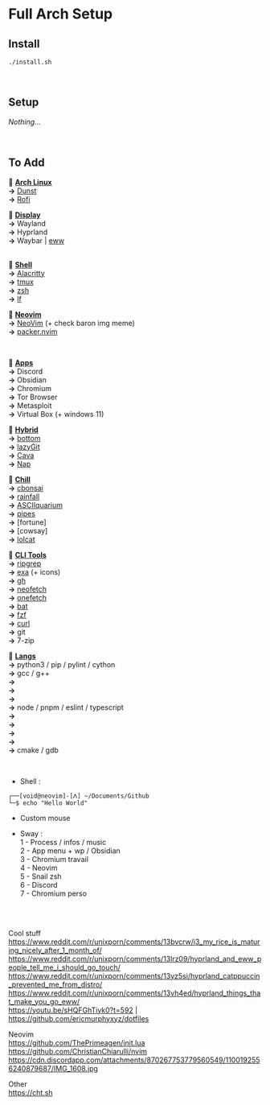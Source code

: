 # Full Arch Setup

## Install
`./install.sh`




<br>

## Setup

*Nothing...*



<br>

## To Add


🔸 <u>**Arch Linux**</u><br>
**->** [Dunst](https://github.com/dunst-project/dunst)<br>
**->** [Rofi](https://github.com/davatorium/rofi)<br>

🔸 <u>**Display**</u><br>
**->** Wayland<br>
**->** Hyprland<br>
**->** Waybar | [eww](https://github.com/elkowar/eww)<br><br>

🔸 <u>**Shell**</u><br>
**->** [Alacritty](https://github.com/alacritty/alacritty)<br>
**->** [tmux](https://github.com/tmux/tmux/wiki)<br>
**->** [zsh](https://github.com/z-shell)<br>
**->** [lf](https://github.com/gokcehan/lf)<br>

🔸 <u>**Neovim**</u><br>
**->** [NeoVim](https://github.com/neovim/neovim) (+ check baron img meme)<br>
**->** [packer.nvim](https://github.com/wbthomason/packer.nvim)<br>


<br>


🔹 <u>**Apps**</u><br>
**->** Discord<br>
**->** Obsidian<br>
**->** Chromium<br>
**->** Tor Browser<br>
**->** Metasploit<br>
**->** Virtual Box (+ windows 11)<br>

🔹 <u>**Hybrid**</u><br>
**->** [bottom](https://github.com/ClementTsang/bottom)<br>
**->** [lazyGit](https://github.com/jesseduffield/lazygit)<br>
**->** [Cava](https://github.com/karlstav/cava)<br>
**->** [Nap](https://github.com/maaslalani/nap)<br>

🔹 <u>**Chill**</u><br>
**->** [cbonsai](https://gitlab.com/jallbrit/cbonsai)<br>
**->** [rainfall](https://github.com/alpin111/rainfall)<br>
**->** [ASCIIquarium](https://github.com/cmatsuoka/asciiquarium)<br>
**->** [pipes](https://github.com/pipeseroni/pipes.sh)<br>
**->** [fortune]<br>
**->** [cowsay]<br> <!-- https://www.reddit.com/r/commandline/comments/xm3q72/finally_found_a_practical_usage_about_cowsay_with/ -->
**->** [lolcat](https://github.com/busyloop/lolcat)<br>

🔹 <u>**CLI Tools**</u><br>
**->** [ripgrep](https://github.com/BurntSushi/ripgrep)<br>
**->** [exa](https://github.com/ogham/exa) (+ icons)<br>
**->** [gh](https://cli.github.com)<br>
**->** [neofetch](https://github.com/dylanaraps/neofetch)<br>
**->** [onefetch](https://github.com/o2sh/onefetch)<br>
**->** [bat](https://github.com/sharkdp/bat)<br>
**->** [fzf](https://github.com/junegunn/fzf)<br>
**->** [curl](https://curl.se)<br>
**->** git<br>
**->** 7-zip<br>

🔹 <u>**Langs**</u><br>
**->** python3 / pip / pylint / cython<br> <!-- Python / Cython / Mojo -->
**->** gcc / g++<br> <!-- Carbon / C / C++ -->
**->** <br> <!-- Rust -->
**->** <br> <!-- Java -->
**->** <br> <!-- C# -->
**->** node / pnpm / eslint / typescript<br> <!-- Javascript / Typescript -->
**->** <br> <!-- PhP -->
**->** <br> <!-- Golang -->
**->** <br> <!-- Assembly -->
**->** <br> <!-- JVM / Erlang / LLVM / V8 -->
**->** cmake / gdb<br> <!-- Utils -->


<br>


- Shell :
```
┌──[void@neovim]-[ᐱ] ~/Documents/Github
└─$ echo "Hello World"
```
- Custom mouse

- Sway :<br>
1 - Process / infos / music<br>
2 - App menu + wp / Obsidian<br>
3 - Chromium travail<br>
4 - Neovim<br>
5 - Snail zsh<br>
6 - Discord<br>
7 - Chromium perso<br>





<br>
<br>


Cool stuff<br>
https://www.reddit.com/r/unixporn/comments/13bvcrw/i3_my_rice_is_maturing_nicely_after_1_month_of/<br>
https://www.reddit.com/r/unixporn/comments/13lrz09/hyprland_and_eww_people_tell_me_i_should_go_touch/<br>
https://www.reddit.com/r/unixporn/comments/13yz5si/hyprland_catppuccin_prevented_me_from_distro/<br>
https://www.reddit.com/r/unixporn/comments/13vh4ed/hyprland_things_that_make_you_go_eww/<br>
https://youtu.be/sHQFGhTiyk0?t=592 | https://github.com/ericmurphyxyz/dotfiles<br>

Neovim<br>
https://github.com/ThePrimeagen/init.lua<br>
https://github.com/ChristianChiarulli/nvim<br>
https://cdn.discordapp.com/attachments/870267753779560549/1100192556240879687/IMG_1608.jpg<br>
<!-- copilot and nvim-web-devicons -->

Other<br>
https://cht.sh